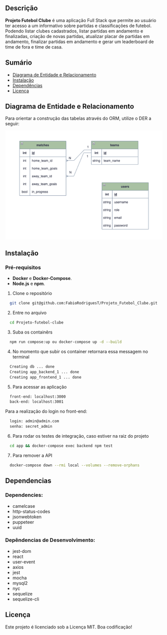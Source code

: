 ## Descrição

**Projeto Futebol Clube** é uma aplicação Full Stack que permite ao usuário ter acesso a um informativo sobre partidas e classificações de futebol. Podendo listar clubes cadastrados, listar partidas em andamento e finalizadas, criação de novas partidas, atualizar placar de partidas em andamento, finalizar partidas em andamento e gerar um leaderboard de time de fora e time de casa.

## Sumário
- [Diagrama de Entidade e Relacionamento](#Diagrama-de-Entidade-e-Relacionamento)
- [Instalação](#Instalação)
- [Dependências](#Dependências)
- [Licença](#Licença)

## Diagrama de Entidade e Relacionamento

Para orientar a construção das tabelas através do ORM, utilize o DER a seguir:
<p align="center"><img src="./futebol_clube_database.png"></p>

## Instalação

### Pré-requisitos
- **Docker** e **Docker-Compose**.
- **Node.js** e **npm**.

1. Clone o repositório
```bash
  git clone git@github.com:FabioRodriguesT/Projeto_Futebol_Clube.git
```
2. Entre no arquivo
```bash
  cd Projeto-futebol-clube
```
3. Suba os containêrs
```bash
  npm run compose:up ou docker-compose up -d --build
```
4. No momento que subir os container retornara essa messagem no terminal
```bash
  Creating db ... done
  Creating app_backend_1 ... done
  Creating app_frontend_1 ... done
```
5. Para acessar as aplicação
```bash
  front-end: localhost:3000
  back-end: localhost:3001
```
  Para a realização do login no front-end:
```bash
  login: admin@admin.com
  senha: secret_admin
```
6. Para rodar os testes de integração, caso estiver na raiz do projeto
```bash
  cd app && docker-compose exec backend npm test
```
7. Para remover a API
```bash
  docker-compose down --rmi local --volumes --remove-orphans
```

## Dependencias

### Dependencies: ###
<ul>
    <li>camelcase</li>
    <li>http-status-codes</li>
    <li>jsonwebtoken</li>
    <li>puppeteer</li>
    <li>uuid</li>
</ul>


### Depêndencias de Desenvolvimento: ### 

<ul>
    <li>jest-dom</li>
    <li>react</li>
    <li>user-event</li>
    <li>axios</li>
    <li>jest</li>
    <li>mocha</li>
    <li>mysql2</li>
    <li>nyc</li>
    <li>sequelize</li>
    <li>sequelize-cli</li>
</ul>


## Licença

Este projeto é licenciado sob a Licença MIT. Boa codificação!

